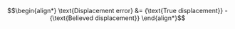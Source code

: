 

$$\begin{align*}
\text{Displacement error} &= {\text{True displacement}} -{\text{Believed displacement}}
\end{align*}$$
